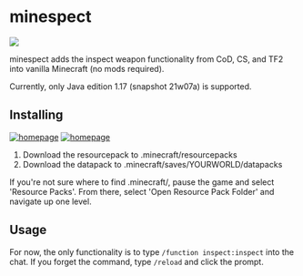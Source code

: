 # minespect
![](https://img.shields.io/badge/animated%20models-48%25-yellow)

minespect adds the inspect weapon functionality from CoD, CS, and TF2 into vanilla Minecraft (no mods required).

Currently, only Java edition 1.17 (snapshot 21w07a) is supported.

## Installing
[![homepage][1]][2] [![homepage][3]][4]

[1]:  https://img.shields.io/badge/-datapack-854f2b?style=for-the-badge&logo=appveyor?logoWidth=40
[2]:  https://github.com/torshepherd/minespect/releases/latest/download/datapack.zip
[3]:  https://img.shields.io/badge/-resourcepack-70b237?style=for-the-badge&logo=appveyor?logoWidth=40
[4]:  https://github.com/torshepherd/minespect/releases/latest/download/resourcepack.zip
1. Download the resourcepack to .minecraft/resourcepacks
1. Download the datapack to .minecraft/saves/YOURWORLD/datapacks

If you're not sure where to find .minecraft/, pause the game and select 'Resource Packs'. From there, select 'Open Resource Pack Folder' and navigate up one level.

## Usage
For now, the only functionality is to type ```/function inspect:inspect``` into the chat. If you forget the command, type ```/reload``` and click the prompt.
